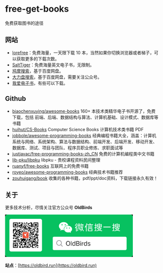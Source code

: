# free-get-books
免费获取图书的途径

## 网站

* [lorefree](https://ebook2.lorefree.com/)：免费海量，一天限下载 10 本，当然如果你切换浏览器或者梯子，可以获取更多的下载次数。
* [SaltTiger](https://salttiger.com/)：免费海量英文电子书，无限制。
* [鸠摩搜索](https://www.jiumodiary.com/)，基于百度网盘。
* [大力盘搜索](https://dalipan.com/)，基于百度网盘，需要关注公众号。
* [我爱电子书](https://www.52doc.com/)，有些可以下载。

## Github

* [biaochenxuying/awesome-books](https://github.com/biaochenxuying/awesome-books) 160+ 本技术类精华电子书开源了，免费下载，包括 前端、后端、数据结构与算法、计算机基础、设计模式、数据库等书籍
* [huihut/CS-Books](https://github.com/huihut/CS-Books) Computer Science Books 计算机技术类书籍 PDF
* [jobbole/awesome-programming-books](https://github.com/jobbole/awesome-programming-books) 经典编程书籍大全，涵盖：计算机系统与网络、系统架构、算法与数据结构、前端开发、后端开发、移动开发、数据库、测试、项目与团队、程序员职业修炼、求职面试等
* [justjavac/free-programming-books-zh_CN](https://github.com/justjavac/free-programming-books-zh_CN) 免费的计算机编程类中文书籍
* [lib-pku/libpku](https://github.com/lib-pku/libpku) libpku - 贵校课程资料民间整理
* [ruanyf/free-books](https://github.com/ruanyf/free-books) 互联网上的免费书籍
* [royeo/awesome-programming-books](https://github.com/royeo/awesome-programming-books) 经典技术书籍推荐
* [zouhuigang/book](https://github.com/zouhuigang/book) 收集的各种书籍，pdf/ppt/doc资料，下载链接永久有效！


## 关于

更多技术分析，尽情关注官方公众号 **OldBirds**

<img src="https://github.com/swiftdo/swiftdo.github.io/blob/master/wechat.png" width="420" />

**站点**：[https://oldbird.run](https://oldbird.run)

